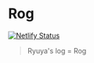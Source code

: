 # Rog
[![Netlify Status](https://api.netlify.com/api/v1/badges/1e216cfa-d890-42b9-9eb7-f3c635f8f9a6/deploy-status)](https://app.netlify.com/sites/eager-jackson-3bb386/deploys)




>Ryuya's log = Rog
